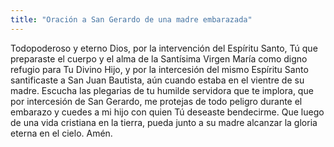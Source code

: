 ```yaml
---
title: "Oración a San Gerardo de una madre embarazada"
---
```


Todopoderoso y eterno Dios, por la intervención del Espíritu Santo, Tú que preparaste el cuerpo y el alma de la Santísima Virgen María como digno refugio para Tu Divino Hijo, y por la intercesión del mismo Espíritu Santo santificaste a San Juan Bautista, aún cuando estaba en el vientre de su madre. Escucha las plegarias de tu humilde servidora que te implora, que por intercesión de San Gerardo, me protejas de todo peligro durante el embarazo y cuedes a mi hijo con quien Tú deseaste bendecirme. Que luego de una vida cristiana en la tierra, pueda junto a su madre alcanzar la gloria eterna en el cielo. Amén.
